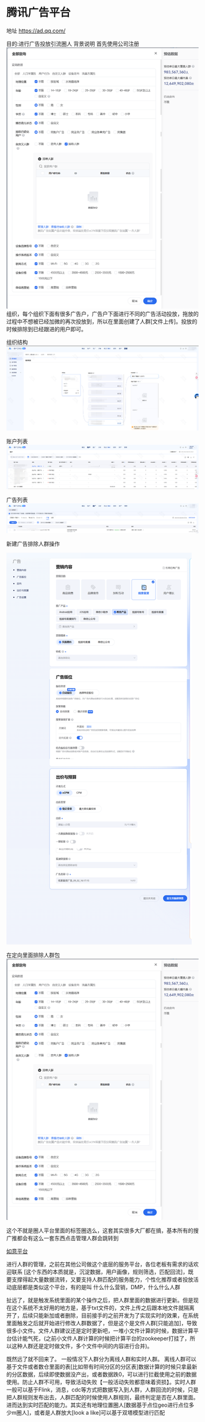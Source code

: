 # 腾讯广告平台
地址
https://ad.qq.com/

目的:进行广告投放引流圈人
背景说明
首先使用公司注册![img.png](image/选择定向.png)组织，每个组织下面有很多广告户，广告户下面进行不同的广告活动投放，拖放的过程中不想被已经加微的再次投放到，所以在里面创建了人群[文件上传]。投放的时候排除到已经跟进的用户即可。

组织结构
![组织结构.png](image/组织结构.png)

账户列表
![账户列表.png](image/账户列表.png)

广告列表
![广告列表.png](image/广告列表.png)

新建广告排除人群操作

![创建广告.png](image/创建广告.png)

在定向里面排除人群包
![选择定向.png](image/选择定向.png)

这个不就是圈人平台里面的标签圈选么，这套其实很多大厂都在搞，基本所有的搜广推都会有这么一套东西点击管理人群会跳转到

[如意平台](https://ruyi.qq.com/) 

进行人群的管理，之前在其他公司做这个底层的服务平台，各位老板有需求的话欢迎联系
[这个东西的本质就是，沉淀数据，用户画像，规则筛选，匹配回流]，既要支撑得起大量数据流转，又要支持人群匹配的服务能力，个性化推荐或者投放活动底层都是类似这个平台，有的是叫 什么什么营销，DMP，什么什么人群

扯远了，就是触发系统里面的某个操作之后，把人群里面的数据进行更新。但是现在这个系统不太好用的地方是，基于txt文件的，文件上传之后跟本地文件就隔离开了，后续只能新加或者删除，目前接手的之前开发为了实现实时的效果，在系统里面触发之后就开始进行修改人群数据了，但是这个是文件人群[只能追加]，导致很多小文件。文件人群建议还是定时更新吧，一堆小文件计算的时候，数据计算平台估计能气死，(之前小文件人群计算的时候把计算平台的zookeeper打挂了，所以这种人群还是定时做文件，多个文件中间的内容进行合并)。

既然远了就不回来了。
一般情况下人群分为离线人群和实时人群。
离线人群可以基于文件或者数仓里面的表[比如带有时间分区的分区表]数据计算的时候只拿最新的分区数据，后续即使数据没产出，或者数据跌0，可以进行拦截使用之前的数据使用。防止人群不可用，导致活动失败【一般活动失败都意味着资损】。实时人群一般可以基于Flink，消息，cdc等方式把数据写入到人群，人群回流的时候，只是把人群规则发布出去，人群匹配的时候使用人群规则，最终判定是否在人群里面。进而达到实时匹配的能力。其实还有地理位置圈人[数据基于点位geo进行点位多少m圈人]，或者是人群放大[look a like]可以基于双塔模型进行匹配

